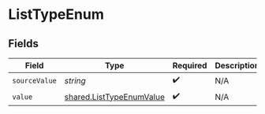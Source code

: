 # ListTypeEnum


## Fields

| Field                                                                | Type                                                                 | Required                                                             | Description                                                          |
| -------------------------------------------------------------------- | -------------------------------------------------------------------- | -------------------------------------------------------------------- | -------------------------------------------------------------------- |
| `sourceValue`                                                        | *string*                                                             | :heavy_check_mark:                                                   | N/A                                                                  |
| `value`                                                              | [shared.ListTypeEnumValue](../../models/shared/listtypeenumvalue.md) | :heavy_check_mark:                                                   | N/A                                                                  |